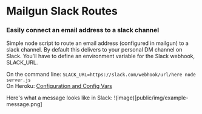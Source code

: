 # Mailgun Slack Routes
### Easily connect an email address to a slack channel

Simple node script to route an email address (configured in mailgun) to a slack channel. By default this delivers to your personal DM channel on Slack. You'll have to define an environment variable for the Slack webhook, SLACK_URL.

On the command line: `SLACK_URL=https://slack.com/webhook/url/here node server.js` <br>
On Heroku: [Configuration and Config Vars](https://devcenter.heroku.com/articles/config-vars)

Here's what a message looks like in Slack:
!(image)[public/img/example-message.png]
